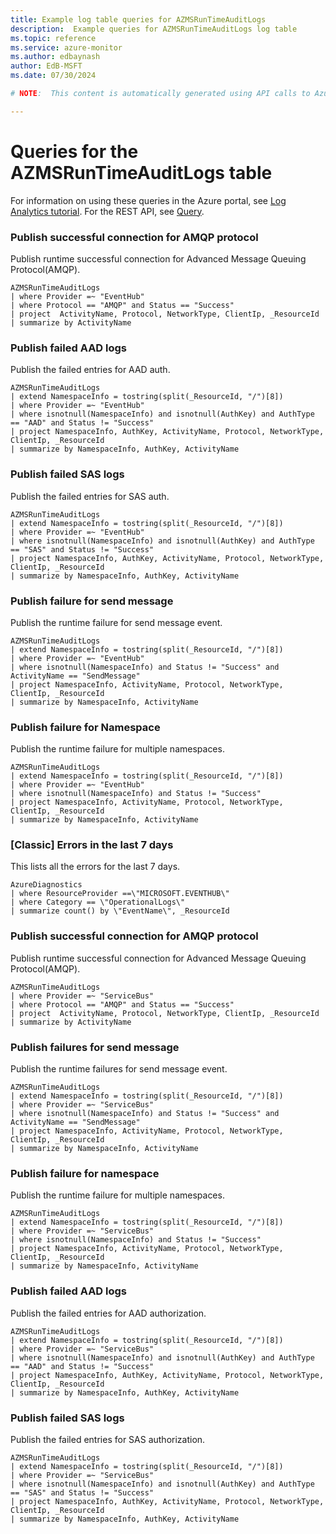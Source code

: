 ```yaml
---
title: Example log table queries for AZMSRunTimeAuditLogs
description:  Example queries for AZMSRunTimeAuditLogs log table
ms.topic: reference
ms.service: azure-monitor
ms.author: edbaynash
author: EdB-MSFT
ms.date: 07/30/2024

# NOTE:  This content is automatically generated using API calls to Azure. Any edits made on these files will be overwritten in the next run of the script. 

---
```


# Queries for the AZMSRunTimeAuditLogs table

For information on using these queries in the Azure portal, see [Log Analytics tutorial](/azure/azure-monitor/logs/log-analytics-tutorial). For the REST API, see [Query](/rest/api/loganalytics/query).


### Publish successful connection for AMQP protocol  


Publish runtime successful connection for Advanced Message Queuing Protocol(AMQP).  

```query
AZMSRunTimeAuditLogs
| where Provider =~ "EventHub"
| where Protocol == "AMQP" and Status == "Success"
| project  ActivityName, Protocol, NetworkType, ClientIp, _ResourceId
| summarize by ActivityName
```



### Publish failed AAD logs  


Publish the failed entries for AAD auth.  

```query
AZMSRunTimeAuditLogs 
| extend NamespaceInfo = tostring(split(_ResourceId, "/")[8])
| where Provider =~ "EventHub"
| where isnotnull(NamespaceInfo) and isnotnull(AuthKey) and AuthType == "AAD" and Status != "Success" 
| project NamespaceInfo, AuthKey, ActivityName, Protocol, NetworkType, ClientIp, _ResourceId
| summarize by NamespaceInfo, AuthKey, ActivityName
```



### Publish failed SAS logs  


Publish the failed entries for SAS auth.  

```query
AZMSRunTimeAuditLogs 
| extend NamespaceInfo = tostring(split(_ResourceId, "/")[8])
| where Provider =~ "EventHub"
| where isnotnull(NamespaceInfo) and isnotnull(AuthKey) and AuthType == "SAS" and Status != "Success" 
| project NamespaceInfo, AuthKey, ActivityName, Protocol, NetworkType, ClientIp, _ResourceId
| summarize by NamespaceInfo, AuthKey, ActivityName
```



### Publish failure for send message  


Publish the runtime failure for send message event.  

```query
AZMSRunTimeAuditLogs 
| extend NamespaceInfo = tostring(split(_ResourceId, "/")[8])
| where Provider =~ "EventHub"
| where isnotnull(NamespaceInfo) and Status != "Success" and ActivityName == "SendMessage"
| project NamespaceInfo, ActivityName, Protocol, NetworkType, ClientIp, _ResourceId
| summarize by NamespaceInfo, ActivityName
```



### Publish failure for Namespace  


Publish the runtime failure for multiple namespaces.  

```query
AZMSRunTimeAuditLogs 
| extend NamespaceInfo = tostring(split(_ResourceId, "/")[8])
| where Provider =~ "EventHub"
| where isnotnull(NamespaceInfo) and Status != "Success"
| project NamespaceInfo, ActivityName, Protocol, NetworkType, ClientIp, _ResourceId
| summarize by NamespaceInfo, ActivityName
```



### [Classic] Errors in the last 7 days  


This lists all the errors for the last 7 days.  

```query
AzureDiagnostics
| where ResourceProvider ==\"MICROSOFT.EVENTHUB\"
| where Category == \"OperationalLogs\"
| summarize count() by \"EventName\", _ResourceId
```



### Publish successful connection for AMQP protocol  


Publish runtime successful connection for Advanced Message Queuing Protocol(AMQP).  

```query
AZMSRunTimeAuditLogs
| where Provider =~ "ServiceBus" 
| where Protocol == "AMQP" and Status == "Success"
| project  ActivityName, Protocol, NetworkType, ClientIp, _ResourceId
| summarize by ActivityName
```



### Publish failures for send message  


Publish the runtime failures for send message event.  

```query
AZMSRunTimeAuditLogs
| extend NamespaceInfo = tostring(split(_ResourceId, "/")[8])
| where Provider =~ "ServiceBus"
| where isnotnull(NamespaceInfo) and Status != "Success" and ActivityName == "SendMessage"
| project NamespaceInfo, ActivityName, Protocol, NetworkType, ClientIp, _ResourceId
| summarize by NamespaceInfo, ActivityName
```



### Publish failure for namespace  


Publish the runtime failure for multiple namespaces.  

```query
AZMSRunTimeAuditLogs
| extend NamespaceInfo = tostring(split(_ResourceId, "/")[8])
| where Provider =~ "ServiceBus"
| where isnotnull(NamespaceInfo) and Status != "Success"
| project NamespaceInfo, ActivityName, Protocol, NetworkType, ClientIp, _ResourceId
| summarize by NamespaceInfo, ActivityName
```



### Publish failed AAD logs  


Publish the failed entries for AAD authorization.  

```query
AZMSRunTimeAuditLogs
| extend NamespaceInfo = tostring(split(_ResourceId, "/")[8])
| where Provider =~ "ServiceBus"
| where isnotnull(NamespaceInfo) and isnotnull(AuthKey) and AuthType == "AAD" and Status != "Success" 
| project NamespaceInfo, AuthKey, ActivityName, Protocol, NetworkType, ClientIp, _ResourceId
| summarize by NamespaceInfo, AuthKey, ActivityName
```



### Publish failed SAS logs  


Publish the failed entries for SAS authorization.  

```query
AZMSRunTimeAuditLogs
| extend NamespaceInfo = tostring(split(_ResourceId, "/")[8])
| where Provider =~ "ServiceBus"
| where isnotnull(NamespaceInfo) and isnotnull(AuthKey) and AuthType == "SAS" and Status != "Success" 
| project NamespaceInfo, AuthKey, ActivityName, Protocol, NetworkType, ClientIp, _ResourceId
| summarize by NamespaceInfo, AuthKey, ActivityName
```

